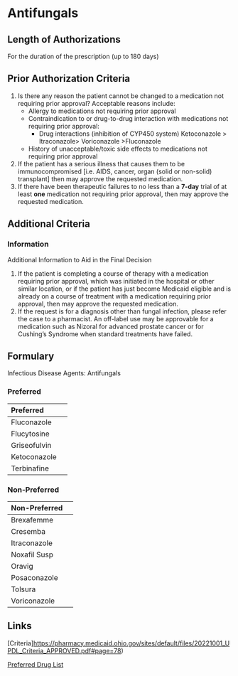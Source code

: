# Antifungals

## Length of Authorizations

For the duration of the prescription (up to 180 days)

## Prior Authorization Criteria

1.  Is there any reason the patient cannot be changed to a medication not requiring prior approval? Acceptable reasons include:
    -   Allergy to medications not requiring prior approval
    -   Contraindication to or drug-to-drug interaction with medications not requiring prior approval:
        -   Drug interactions (inhibition of CYP450 system) Ketoconazole \> Itraconazole\> Voriconazole \>Fluconazole
    -   History of unacceptable/toxic side effects to medications not requiring prior approval
2.  If the patient has a serious illness that causes them to be immunocompromised [i.e. AIDS, cancer, organ (solid or non-solid) transplant] then may approve the requested medication.
3.  If there have been therapeutic failures to no less than a **7-day** trial of at least **one** medication not requiring prior approval, then may approve the requested medication.

## Additional Criteria

### Information

Additional Information to Aid in the Final Decision

1.  If the patient is completing a course of therapy with a medication requiring prior approval, which was initiated in the hospital or other similar location, or if the patient has just become Medicaid eligible and is already on a course of treatment with a medication requiring prior approval, then may approve the requested medication.
2.  If the request is for a diagnosis other than fungal infection, please refer the case to a pharmacist. An off-label use may be approvable for a medication such as Nizoral for advanced prostate cancer or for Cushing’s Syndrome when standard treatments have failed.

## Formulary

Infectious Disease Agents: Antifungals

### Preferred

| Preferred    |      |
| :----------- | ---: |
| Fluconazole  |      |
| Flucytosine  |      |
| Griseofulvin |      |
| Ketoconazole |      |
| Terbinafine  |      |

### Non-Preferred

| Non-Preferred |      |
| :------------ | ---: |
| Brexafemme    |
| Cresemba      |
| Itraconazole  |
| Noxafil Susp  |
| Oravig        |
| Posaconazole  |
| Tolsura       |
| Voriconazole  |

## Links

[Criteria]https://pharmacy.medicaid.ohio.gov/sites/default/files/20221001_UPDL_Criteria_APPROVED.pdf#page=78)

[Preferred Drug List](https://pharmacy.medicaid.ohio.gov/sites/default/files/20221001_UPDL_APPROVED_.pdf#page=26)
